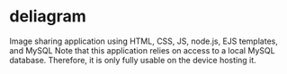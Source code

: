 # deliagram
Image sharing application using HTML, CSS, JS, node.js, EJS templates, and MySQL Note that this application relies on access to a local MySQL database. Therefore, it is only fully usable on the device hosting it.
